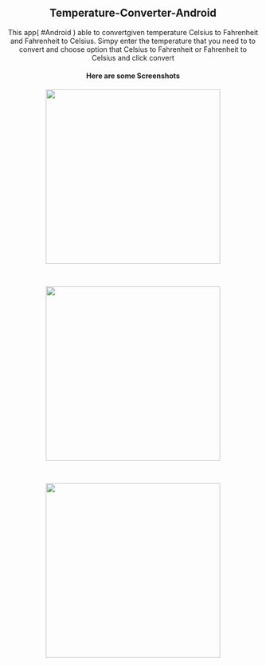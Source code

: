 <h2 align="center">Temperature-Converter-Android</h2>
<p align="center">
This app( #Android ) able to convertgiven temperature Celsius to Fahrenheit and Fahrenheit to Celsius. Simpy enter the temperature that you need to to convert and choose option that Celsius to Fahrenheit or Fahrenheit to Celsius and click convert
</p> 

<h4 align="center">Here are some Screenshots</h4>
<p align="center">
  <img src="https://cloud.githubusercontent.com/assets/23357240/24073455/c4574848-0c1d-11e7-8d0d-cc7c007f2b21.png" width="350"/>
</p>
<br>
<p align="center">
  <img src="https://cloud.githubusercontent.com/assets/23357240/24073404/48771852-0c1d-11e7-9185-5813add78ea2.png" width="350"/>
</p>
<br>
<p align="center">
  <img src="https://cloud.githubusercontent.com/assets/23357240/24073408/500f0cfa-0c1d-11e7-8bc4-64199c9a5af2.png" width="350"/>
</p>
<br>
